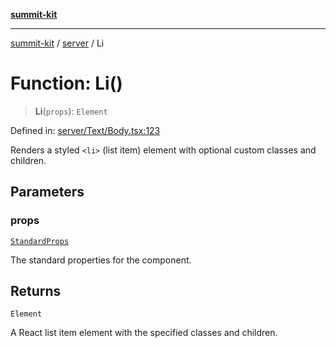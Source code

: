 [**summit-kit**](../../README.md)

***

[summit-kit](../../modules.md) / [server](../README.md) / Li

# Function: Li()

> **Li**(`props`): `Element`

Defined in: [server/Text/Body.tsx:123](https://github.com/andrewgremlich/summit-kit/blob/6327ae85f596a5240389e6b196cd57e9b0b1fada/src/react/server/Text/Body.tsx#L123)

Renders a styled `<li>` (list item) element with optional custom classes and children.

## Parameters

### props

[`StandardProps`](../type-aliases/StandardProps.md)

The standard properties for the component.

## Returns

`Element`

A React list item element with the specified classes and children.
